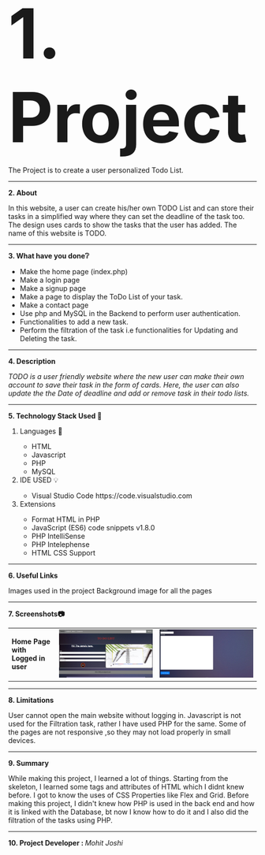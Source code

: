 <html>
<head>
</head>
<body>
<b style="font-size:10em;">1. Project</b>

The Project is to create a user personalized Todo List.
<hr>
<b>2. About</b>

In this website, a user can create his/her own TODO List and can store their tasks in a simplified way where they can set the deadline of the task too. The design uses cards to show the tasks that the user has added. The name of this website is TODO.
<hr>
<b>3. What have you done❔</b>
<ul>
<li>Make the home page (index.php)</li>
<li>Make a login page</li>
<li>Make a signup page</li>
<li>Make a page to display the ToDo List of your task.</li>
<li>Make a contact page</li>
<li>Use php and MySQL in the Backend to perform user authentication.</li>
<li>Functionalities to add a new task.</li>
<li>Perform the filtration of the task i.e functionalities for Updating and Deleting the task.</li>
</ul>
<hr>
<b>4. Description</b>

<em>TODO is a user friendly website where the new user can make their own account to save their task in the form of cards. Here, the user can also update the the Date of deadline and add or remove task in their todo lists.</em>
<hr>
<b>5. Technology Stack Used 📒</b>
<ol>
<li>Languages 📖</li>
<ul>
<li>HTML</li>
<li>Javascript</li>
<li>PHP</li>
<li>MySQL</li>
</ul>

<li>IDE USED 💡</li>
<ul>
<li>Visual Studio Code
 https://code.visualstudio.com </li>
</ul>
<li>Extensions</li>
<ul>
<li>Format HTML in PHP </li>
<li>JavaScript (ES6) code snippets v1.8.0 </li>
<li>PHP IntelliSense</li>
<li>PHP Intelephense </li>
<li>HTML CSS Support</li>
</ul>
</ol>
<hr>
<b>6. Useful Links</b>

Images used in the project Background image for all the pages
<hr>
<b>7. Screenshots📷</b>
<table>
<tr>
<td><b>Home Page with Logged in user</b></td>
<td><img src="https://github.com/joshi28mohit/TODO-List/blob/main/Files/images/Index1.jpg" alt="Index Image 1></td>
<td><img src="https://github.com/joshi28mohit/TODO-List/blob/main/Files/images/Index2.jpg" alt="Index Image 1></td>
</tr>
<tr>
<td><b>Sign Up page</b></td>
<td><img src="https://github.com/joshi28mohit/TODO-List/blob/main/Files/images/Signup1.jpg" alt="Signup Image 1></td>
<td><img src="https://github.com/joshi28mohit/TODO-List/blob/main/Files/images/Signup2.jpg" alt="Signup Image 2></td>
</tr>
<tr>
<td><b>Login page</b></td>
<td><img src="https://github.com/joshi28mohit/TODO-List/blob/main/Files/images/Login.jpg" alt="Login Image 1></td>
<td></td>
</tr>
<tr>
<td><b>Contact Page</b></td>
<td><img src="https://github.com/joshi28mohit/TODO-List/blob/main/Files/images/Contact2.jpg" alt="Contact Image 1"></td>
<td><img src="https://github.com/joshi28mohit/TODO-List/blob/main/Files/images/Contact2.jpg" alt="Contact Image 2"></td>
</tr>
</table>

<hr>
<b>8. Limitations</b> 

User cannot open the main website without logging in.
Javascript is not used for the Filtration task, rather I have used PHP for the same.
Some of the pages are not responsive ,so they may not load properly in small devices.
<hr>
<b>9. Summary</b>

While making this project, I learned a lot of things. Starting from the skeleton, I learned some tags and attributes of HTML which I didnt knew before. I got to know the uses of CSS Properties like Flex and Grid. Before making this project, I didn't knew how PHP is used in the back end and how it is linked with the Database, bt now I know how to do it and I also did the filtration of the tasks using PHP.
<hr>
<b>10. Project Developer : </b>
</li>
<em>Mohit Joshi</em>
</body>
</html>
